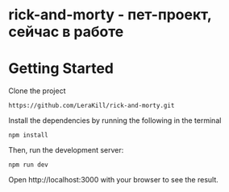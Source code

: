# rick-and-morty - пет-проект, сейчас в работе

# Getting Started

Clone the project
```
https://github.com/LeraKill/rick-and-morty.git
```

Install the dependencies by running the following in the terminal
```
npm install
```
Then, run the development server:
```
npm run dev
```
Open http://localhost:3000 with your browser to see the result.
